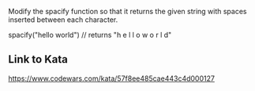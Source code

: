 Modify the spacify function so that it returns the given string with spaces inserted between each character.

spacify("hello world") // returns "h e l l o   w o r l d"

## Link to Kata
https://www.codewars.com/kata/57f8ee485cae443c4d000127